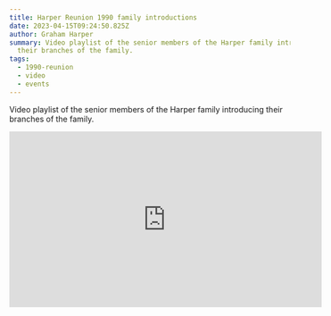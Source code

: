 ```yaml
---
title: Harper Reunion 1990 family introductions
date: 2023-04-15T09:24:50.825Z
author: Graham Harper
summary: Video playlist of the senior members of the Harper family introducing
  their branches of the family.
tags:
  - 1990-reunion
  - video
  - events
---
```


Video playlist of the senior members of the Harper family introducing their branches of the family.

<iframe width="560" height="315" src="https://www.youtube.com/embed/videoseries?list=PLvKswI_2-Cpe_TNX2rCJPtab2JwWsPxrN" title="YouTube video player" frameborder="0" allow="accelerometer; autoplay; clipboard-write; encrypted-media; gyroscope; picture-in-picture; web-share" allowfullscreen></iframe>
